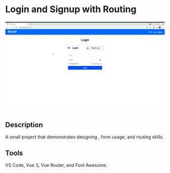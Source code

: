 # Login and Signup with Routing
![](login-signup.gif)

## Description
 A small project that demonstrates designing , form usage, and routing skills.  
 
## Tools
VS Code, Vue 3, Vue Router, and Font Awesome.
